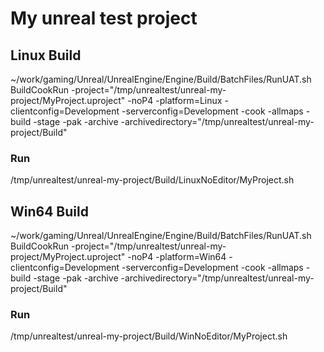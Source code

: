 # My unreal test project

## Linux Build 
~/work/gaming/Unreal/UnrealEngine/Engine/Build/BatchFiles/RunUAT.sh BuildCookRun -project="/tmp/unrealtest/unreal-my-project/MyProject.uproject" -noP4 -platform=Linux -clientconfig=Development -serverconfig=Development -cook -allmaps -build -stage -pak -archive -archivedirectory="/tmp/unrealtest/unreal-my-project/Build"
### Run
/tmp/unrealtest/unreal-my-project/Build/LinuxNoEditor/MyProject.sh

## Win64 Build 
~/work/gaming/Unreal/UnrealEngine/Engine/Build/BatchFiles/RunUAT.sh BuildCookRun -project="/tmp/unrealtest/unreal-my-project/MyProject.uproject" -noP4 -platform=Win64 -clientconfig=Development -serverconfig=Development -cook -allmaps -build -stage -pak -archive -archivedirectory="/tmp/unrealtest/unreal-my-project/Build"
### Run
/tmp/unrealtest/unreal-my-project/Build/WinNoEditor/MyProject.sh



